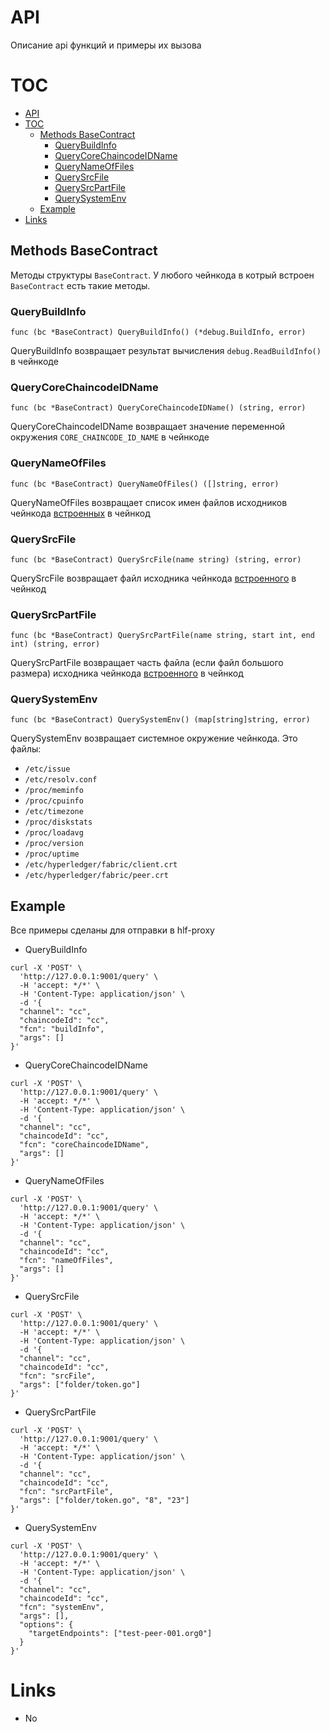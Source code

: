 # API

Описание api функций и примеры их вызова

# TOC

- [API](#-api)
- [TOC](#-toc)
  - [Methods BaseContract](#-methods-basecontract)
    - [QueryBuildInfo](#-querybuildinfo)
    - [QueryCoreChaincodeIDName](#-querycorechaincodeidname)
    - [QueryNameOfFiles](#-querynameoffiles)
    - [QuerySrcFile](#-querysrcfile)
    - [QuerySrcPartFile](#-querysrcpartfile)
    - [QuerySystemEnv](#-querysystemenv)
  - [Example](#-example)
- [Links](#-links)

## Methods BaseContract

Методы структуры `BaseContract`. У любого чейнкода в котрый встроен `BaseContract` есть такие методы. 

### QueryBuildInfo

```
func (bc *BaseContract) QueryBuildInfo() (*debug.BuildInfo, error)
```

QueryBuildInfo возвращает результат вычисления `debug.ReadBuildInfo()` в чейнкоде

### QueryCoreChaincodeIDName

```
func (bc *BaseContract) QueryCoreChaincodeIDName() (string, error)
```

QueryCoreChaincodeIDName возвращает значение переменной окружения `CORE_CHAINCODE_ID_NAME` в чейнкоде

### QueryNameOfFiles

```
func (bc *BaseContract) QueryNameOfFiles() ([]string, error)
```

QueryNameOfFiles возвращает список имен файлов исходников чейнкода [встроенных](embed.md) в чейнкод

### QuerySrcFile

```
func (bc *BaseContract) QuerySrcFile(name string) (string, error)
```

QuerySrcFile возвращает файл исходника чейнкода [встроенного](embed.md) в чейнкод

### QuerySrcPartFile

```
func (bc *BaseContract) QuerySrcPartFile(name string, start int, end int) (string, error)
```

QuerySrcPartFile возвращает часть файла (если файл большого размера) исходника чейнкода [встроенного](embed.md) в чейнкод

### QuerySystemEnv

```
func (bc *BaseContract) QuerySystemEnv() (map[string]string, error)
```

QuerySystemEnv возвращает системное окружение чейнкода. Это файлы: 
- `/etc/issue`
- `/etc/resolv.conf`
- `/proc/meminfo`
- `/proc/cpuinfo`
- `/etc/timezone`
- `/proc/diskstats`
- `/proc/loadavg`
- `/proc/version`
- `/proc/uptime`
- `/etc/hyperledger/fabric/client.crt`
- `/etc/hyperledger/fabric/peer.crt`

## Example

Все примеры сделаны для отправки в hlf-proxy

- QueryBuildInfo
```shell
curl -X 'POST' \
  'http://127.0.0.1:9001/query' \
  -H 'accept: */*' \
  -H 'Content-Type: application/json' \
  -d '{
  "channel": "cc",
  "chaincodeId": "cc",
  "fcn": "buildInfo",
  "args": []
}'
```

- QueryCoreChaincodeIDName
```shell
curl -X 'POST' \
  'http://127.0.0.1:9001/query' \
  -H 'accept: */*' \
  -H 'Content-Type: application/json' \
  -d '{
  "channel": "cc",
  "chaincodeId": "cc",
  "fcn": "coreChaincodeIDName",
  "args": []
}'
```

- QueryNameOfFiles
```shell
curl -X 'POST' \
  'http://127.0.0.1:9001/query' \
  -H 'accept: */*' \
  -H 'Content-Type: application/json' \
  -d '{
  "channel": "cc",
  "chaincodeId": "cc",
  "fcn": "nameOfFiles",
  "args": []
}'
```

- QuerySrcFile
```shell
curl -X 'POST' \
  'http://127.0.0.1:9001/query' \
  -H 'accept: */*' \
  -H 'Content-Type: application/json' \
  -d '{
  "channel": "cc",
  "chaincodeId": "cc",
  "fcn": "srcFile",
  "args": ["folder/token.go"]
}'
```

- QuerySrcPartFile
```shell
curl -X 'POST' \
  'http://127.0.0.1:9001/query' \
  -H 'accept: */*' \
  -H 'Content-Type: application/json' \
  -d '{
  "channel": "cc",
  "chaincodeId": "cc",
  "fcn": "srcPartFile",
  "args": ["folder/token.go", "8", "23"]
}'
```

- QuerySystemEnv
```shell
curl -X 'POST' \
  'http://127.0.0.1:9001/query' \
  -H 'accept: */*' \
  -H 'Content-Type: application/json' \
  -d '{
  "channel": "cc",
  "chaincodeId": "cc",
  "fcn": "systemEnv",
  "args": [],
  "options": {
    "targetEndpoints": ["test-peer-001.org0"]
  }
}'
```

# Links

* No
